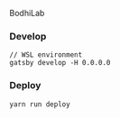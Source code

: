 BodhiLab

### Develop
```
// WSL environment
gatsby develop -H 0.0.0.0 
```

### Deploy
```
yarn run deploy
```
